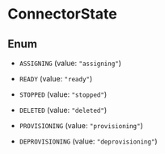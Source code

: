 

# ConnectorState

## Enum


* `ASSIGNING` (value: `"assigning"`)

* `READY` (value: `"ready"`)

* `STOPPED` (value: `"stopped"`)

* `DELETED` (value: `"deleted"`)

* `PROVISIONING` (value: `"provisioning"`)

* `DEPROVISIONING` (value: `"deprovisioning"`)



